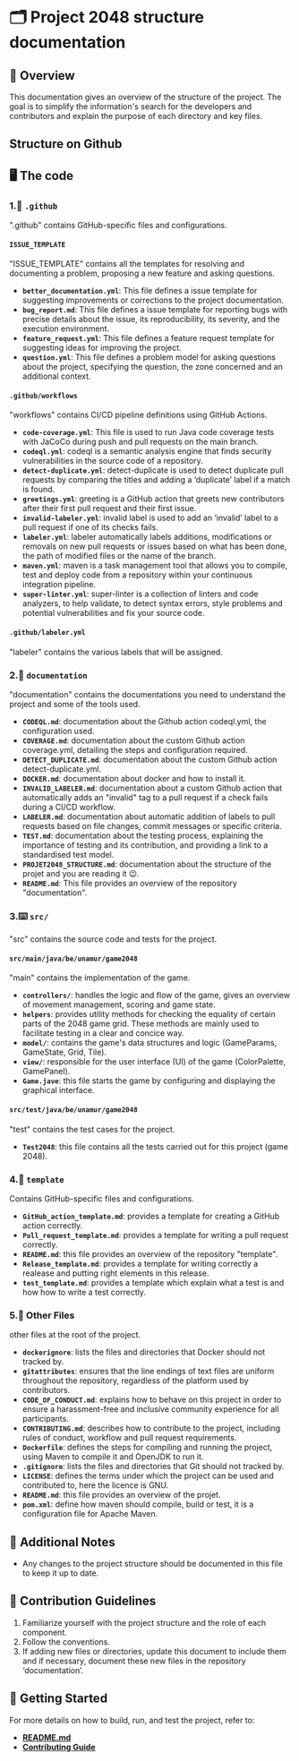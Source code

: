 # 🗂️ Project 2048 structure documentation

## 🎄 Overview
This documentation gives an overview of the structure of the project.
The goal is to simplify the information's search for the developers and contributors and explain the purpose of each directory and key files.

## Structure on Github
## 🖥️ The code

### 1.📕 **`.github`**
".github" contains GitHub-specific files and configurations.

#### **`ISSUE_TEMPLATE`**
"ISSUE_TEMPLATE" contains all the templates for resolving and documenting a problem, proposing a new feature and asking questions.

- **`better_documentation.yml`**: This file defines a issue template for suggesting improvements or corrections to the project documentation.
- **`bug_report.md`**: This file defines a issue template for reporting bugs with precise details about the issue, its reproducibility, its severity, and the execution environment.
- **`feature_request.yml`**: This file defines a feature request template for suggesting ideas for improving the project.
- **`question.yml`**: This file defines a problem model for asking questions about the project, specifying the question, the zone concerned and an additional context.


#### **`.github/workflows`**
"workflows" contains CI/CD pipeline definitions using GitHub Actions.

- **`code-coverage.yml`**: This file is used to run Java code coverage tests with JaCoCo during push and pull requests on the main branch.
- **`codeql.yml`**: codeql is a semantic analysis engine that finds security vulnerabilities in the source code of a repository.
- **`detect-duplicate.yml`**: detect-duplicate is used to detect duplicate pull requests by comparing the titles and adding a ‘duplicate’ label if a match is found.
- **`greetings.yml`**: greeting is a GitHub action that greets new contributors after their first pull request and their first issue.
- **`invalid-labeler.yml`**: invalid label is used to add an ‘invalid’ label to a pull request if one of its checks fails.
- **`labeler.yml`**: labeler automatically labels additions, modifications or removals on new pull requests or issues based on what has been done, the path of modified files or the name of the branch.
- **`maven.yml`**: maven is a task management tool that allows you to compile, test and deploy code from a repository within your continuous integration pipeline.
- **`super-linter.yml`**: super-linter is a collection of linters and code analyzers, to help validate,  to detect syntax errors, style problems and potential vulnerabilities and fix your source code.

#### **`.github/labeler.yml`**
"labeler" contains the various labels that will be assigned.


### 2.📗 **`documentation`**
"documentation" contains the documentations you need to understand the project and some of the tools used.

- **`CODEQL.md`**: documentation about the Github action codeql.yml, the configuration used.
- **`COVERAGE.md`**: documentation about the custom Github action coverage.yml, detailing the steps and configuration required.
- **`DETECT_DUPLICATE.md`**: documentation about the custom Github action detect-duplicate.yml.
- **`DOCKER.md`**: documentation about docker and how to install it.
- **`INVALID_LABELER.md`**: documentation about a custom Github action that automatically adds an "invalid" tag to a pull request if a check fails during a CI/CD workflow.
- **`LABELER.md`**: documentation about automatic addition of labels to pull requests based on file changes, commit messages or specific criteria.
- **`TEST.md`**: documentation about the testing process, explaining the importance of testing and its contribution, and providing a link to a standardised test model.
- **`PROJET2048_STRUCTURE.md`**: documentation about the structure of the projet and you are reading it 😉.
- **`README.md`**: This file provides an overview of the repository "documentation".


### 3.⌨️ **`src/`**
"src" contains the source code and tests for the project.

#### **`src/main/java/be/unamur/game2048`**
"main" contains the implementation of the game.

- **`controllers/`**: handles the logic and flow of the game, gives an overview of movement management, scoring and game state.
- **`helpers`**: provides utility methods for checking the equality of certain parts of the 2048 game grid. These methods are mainly used to facilitate testing in a clear and concice way.
- **`model/`**: contains the game's data structures and logic (GameParams, GameState, Grid, Tile).
- **`view/`**: responsible for the user interface (UI) of the game (ColorPalette, GamePanel).
- **`Game.jave`**: this file starts the game by configuring and displaying the graphical interface.

#### **`src/test/java/be/unamur/game2048`**
"test" contains the test cases for the project.

- **`Test2048`**: this file contains all the tests carried out for this project (game 2048).


### 4.📘 **`template`**
Contains GitHub-specific files and configurations.

- **`GitHub_action_template.md`**: provides a template for creating a GitHub action correctly.
- **`Pull_request_template.md`**: provides a template for writing a pull request correctly.
- **`README.md`**: this file provides an overview of the repository "template".
- **`Release_template.md`**: provides a template for writing correctly a realease and putting right elements in this release.
- **`test_template.md`**: provides a template which explain what a test is and how how to write a test correctly.


### 5.📙 Other Files
other files at the root of the project.

- **`dockerignore`**: lists the files and directories that Docker should not tracked by.
- **`gitattributes`**: ensures that the line endings of text files are uniform throughout the repository, regardless of the platform used by contributors.
- **`CODE_OF_CONDUCT.md`**: explains how to behave on this project in order to ensure a harassment-free and inclusive community experience for all participants.
- **`CONTRIBUTING.md`**: describes how to contribute to the project, including rules of conduct, workflow and pull request requirements.
- **`Dockerfile`**: defines the steps for compiling and running the project, using Maven to compile it and OpenJDK to run it.
- **`.gitignore`**: lists the files and directories that Git should not tracked by.
- **`LICENSE`**: defines the terms under which the project can be used and contributed to, here the licence is GNU.
- **`README.md`**: this file provides an overview of the projet.
- **`pom.xml`**: define how maven should compile, build or test, it is a configuration file for Apache Maven.


## 🧩 Additional Notes
- Any changes to the project structure should be documented in this file to keep it up to date.


## 📌 Contribution Guidelines
1. Familiarize yourself with the project structure and the role of each component.
2. Follow the conventions.
3. If adding new files or directories, update this document to include them and if necessary, document these new files in the repository ‘documentation’.


## 🚀 Getting Started
For more details on how to build, run, and test the project, refer to:
- [**README.md**](README.md)
- [**Contributing Guide**](CONTRIBUTING.md)
